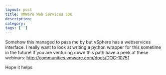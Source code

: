 ```yaml
---
layout: post
title: VMWare Web Services SDK
description: 
category:
tags: ['']
---
```


Somehow this managed to pass me by but vSphere has a webservices interface. I really want to look at writing a python wrapper for this sometime in the future! If you are venturing down this path have a peek at these webinars: <a href="http://communities.vmware.com/docs/DOC-10751">http://communities.vmware.com/docs/DOC-10751</a>



Hope it helps
